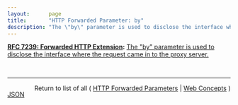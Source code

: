 ```yaml
---
layout:      page
title:       "HTTP Forwarded Parameter: by"
description: "The \"by\" parameter is used to disclose the interface where the request came in to the proxy server."
---
```


**[RFC 7239: Forwarded HTTP Extension](/specs/IETF/RFC/7239 "This document defines an HTTP extension header field that allows proxy components to disclose information lost in the proxying process, for example, the originating IP address of a request or IP address of the proxy on the user-agent-facing interface. In a path of proxying components, this makes it possible to arrange it so that each subsequent component will have access to, for example, all IP addresses used in the chain of proxied HTTP requests. This document also specifies guidelines for a proxy administrator to anonymize the origin of a request."):** [The "by" parameter is used to disclose the interface where the request came in to the proxy server.](http://tools.ietf.org/html/rfc7239#section-5.1 "Read documentation for HTTP Forwarded Parameter &#34;by&#34;")

<br/>
<hr/>

<p style="float : left"><a href="by.json" title="JSON representing this particular Web Concept">JSON</a></p>
<p style="text-align: right">Return to list of all ( <a href="../http-forwarded-parameters">HTTP Forwarded Parameters</a> | <a href="../">Web Concepts</a> )</p>
